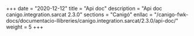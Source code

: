 +++
date        = "2020-12-12"
title       = "Api doc"
description = "Api doc canigo.integration.sarcat 2.3.0"
sections    = "Canigó"
enllac		= "/canigo-fwk-docs/documentacio-llibreries/canigo.integration.sarcat/2.3.0/api-doc/"
weight		= 5
+++
